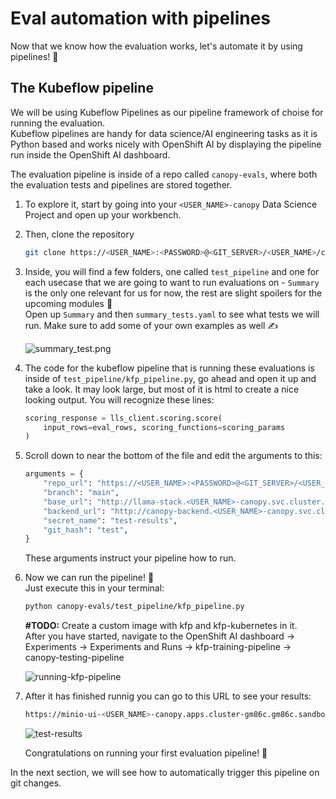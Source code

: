 # Eval automation with pipelines

Now that we know how the evaluation works, let's automate it by using pipelines! 🎢  

## The Kubeflow pipeline

We will be using Kubeflow Pipelines as our pipeline framework of choise for running the evaluation.  
Kubeflow pipelines are handy for data science/AI engineering tasks as it is Python based and works nicely with OpenShift AI by displaying the pipeline run inside the OpenShift AI dashboard.

The evaluation pipeline is inside of a repo called `canopy-evals`, where both the evaluation tests and pipelines are stored together.  

1. To explore it, start by going into your `<USER_NAME>-canopy` Data Science Project and open up your workbench.

2. Then, clone the repository 
    ```bash
   git clone https://<USER_NAME>:<PASSWORD>@<GIT_SERVER>/<USER_NAME>/canopy-evals.git
   ```
3. Inside, you will find a few folders, one called `test_pipeline` and one for each usecase that we are going to want to run evaluations on - `Summary` is the only one relevant for us for now, the rest are slight spoilers for the upcoming modules 🤫  
Open up `Summary` and then `summary_tests.yaml` to see what tests we will run. Make sure to add some of your own examples as well ✍️

    ![summary_test.png](images/summary_tests.png)

4. The code for the kubeflow pipeline that is running these evaluations is inside of `test_pipeline/kfp_pipeline.py`, go ahead and open it up and take a look. It may look large, but most of it is html to create a nice looking output. You will recognize these lines: 
    ```python
    scoring_response = lls_client.scoring.score(
        input_rows=eval_rows, scoring_functions=scoring_params
    )
    ```

5. Scroll down to near the bottom of the file and edit the arguments to this:
    ```python
    arguments = {
        "repo_url": "https://<USER_NAME>:<PASSWORD>@<GIT_SERVER>/<USER_NAME>/canopy-evals.git",
        "branch": "main",
        "base_url": "http://llama-stack.<USER_NAME>-canopy.svc.cluster.local:80",
        "backend_url": "http://canopy-backend.<USER_NAME>-canopy.svc.cluster.local:8000",
        "secret_name": "test-results",
        "git_hash": "test",
    }
    ```
    These arguments instruct your pipeline how to run.

6. Now we can run the pipeline! 🙌  
    Just execute this in your terminal:
    ```bash
    python canopy-evals/test_pipeline/kfp_pipeline.py
    ```
    **#TODO:** Create a custom image with kfp and kfp-kubernetes in it.  
    After you have started, navigate to the OpenShift AI dashboard -> Experiments -> Experiments and Runs -> kfp-training-pipeline -> canopy-testing-pipeline  

    ![running-kfp-pipeline](images/running-kfp-pipeline.png)

7. After it has finished runnig you can go to this URL to see your results:  
    ```bash
    https://minio-ui-<USER_NAME>-canopy.apps.cluster-gm86c.gm86c.sandbox1062.opentlc.com/browser/test-results
    ```

    ![test-results](images/test-results.png)

    Congratulations on running your first evaluation pipeline! 🎉


In the next section, we will see how to automatically trigger this pipeline on git changes.